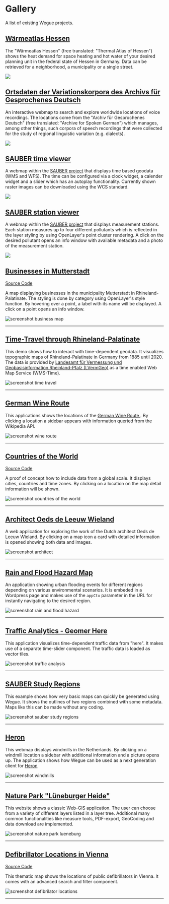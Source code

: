 # Gallery

A list of existing Wegue projects.

## [Wärmeatlas Hessen](https://www.waermeatlas-hessen.de/)

The "Wärmeatlas Hessen" (free translated: "Thermal Atlas of Hessen") shows the heat demand for space heating and hot water of your desired planning unit in the federal state of Hessen in Germany. Data can be retrieved for a neighborhood, a municipality or a single street.

![](_media/screenshot_waermeatlas_hessen.jpeg)

## [Ortsdaten der Variationskorpora des Archivs für Gesprochenes Deutsch](screenshot_waermeatlas_hessen.jpeg)

An interactive webmap to search and explore worldwide locations of voice recordings.
The locations come from the "Archiv für Gesprochenes Deutsch" (free translated: "Archive for Spoken German") which manages, among other things, such corpora of speech recordings that were collected for the study of regional linguistic variation (e.g. dialects).

![](_media/screenshot_agd_karten.jpeg)

## [SAUBER time viewer](https://sauber-projekt.meggsimum.de/wms-time-viewer/)

A webmap within the [SAUBER project](https://sauber-projekt.de/de/home/) that displays time based geodata (WMS and WFS). The time can be configured via a clock widget, a calender widget and a slider which has an autoplay functionality. Currently shown raster images can be downloaded using the WCS standard.

![](_media/screenshot_sauber_time.jpg)

## [SAUBER station viewer](https://sauber-projekt.meggsimum.de/station-viewer/)

A webmap within the [SAUBER project](https://sauber-projekt.de/de/home/) that displays measurement stations. Each station measures up to four different pollutants which is reflected in the layer styling by using OpenLayer's point cluster rendering. A click on the desired pollutant opens an info window with available metadata and a photo of the measurement station.

![](_media/screenshot_sauber_station.jpg)

## [Businesses in Mutterstadt](https://gewerbekarte.meggsimum.de/mutterstadt/)

[Source Code](https://github.com/meggsimum/gewerbekarte-mutterstadt)

A map displaying businesses in the municipality Mutterstadt in Rhineland-Palatinate. The styling is done by category using OpenLayer's style function. By hovering over a point, a label with its name will be displayed. A click on a point opens an info window.

![screenshot business map](_media/screenshot_gewerbekarte.jpg)

---

## [Time-Travel through Rhineland-Palatinate](https://apps.meggsimum.de/wegue-demos/rlp-historische-tk/?year=1960)

This demo shows how to interact with time-dependent geodata. It visualizes topographic maps of Rhineland-Palatinate in Germany from 1885 until 2020. The data is provided by [Landesamt für Vermessung und Geobasisinformation
Rheinland-Pfalz (LVermGeo)](https://lvermgeo.rlp.de/de/startseite/) as a time enabled Web Map Service (WMS-Time).

![screenshot time travel](_media/screenshot_time_travel.jpg)

---

## [German Wine Route](https://apps.meggsimum.de/weinstrassenreise/#!/)

This applications shows the locations of the [German Wine Route ](https://en.wikipedia.org/wiki/German_Wine_Route). By clicking a location a sidebar appears with information queried from the Wikipedia API.

![screenshot wine route](_media/screenshot_wine_route.jpg)

---

## [Countries of the World](https://apps.meggsimum.de/wegue-demos/global/)

[Source Code](https://github.com/meggsimum/wegue-demos)

A proof of concept how to include data from a global scale. It displays cities, countries and time zones. By clicking on a location on the map detail information will be shown.

![screenshot countries of the world](_media/screenshot_global.jpg)

---

## [Architect Oeds de Leeuw Wieland](https://bevinggevoeld.nl/oeds/groot/)

A web application for exploring the work of the Dutch architect Oeds de Leeuw Wieland. By clicking on a map icon a card with detailed information is opened showing both data and images.

![screenshot architect](_media/screenshot_bevinggevoeld.jpg)

---

## [Rain and Flood Hazard Map](https://www.starkregengefahr.de/baden-wuerttemberg/glems/)

An application showing urban flooding events for different regions depending on various environmental scenarios. It is embeded in a Wordpress page and makes use of the `appCtx` parameter in the URL for instantly navigating to the desired region.

![screenshot rain and flood hazard](_media/screenshot_starkregengefahr.jpg)

---

## [Traffic Analytics - Geomer Here](https://apps.meggsimum.de/geomer-here/)

This application visualizes time-dependent traffic data from "here". It makes use of a separate time-slider component. The traffic data is loaded as vector tiles.

![screenshot traffic analysis](_media/screenshot_geomer_here.jpg)

---

## [SAUBER Study Regions](https://sauber-projekt.de/de/home/pilotregionen/)

This example shows how very basic maps can quickly be generated using Wegue. It shows the outlines of two regions combined with some metadata. Maps like this can be made without any coding.

![screenshot sauber study regions](_media/screenshot_sauber.jpg)

---

## [Heron](https://wegue.heron-mc.org/)

This webmap displays windmills in the Netherlands. By clicking on a windmill location a sidebar with additional information and a picture opens up. The application shows how Wegue can be used as a next generation client for [Heron](https://heron-mc.org/)

![screenshot windmills](_media/screenshot_heron.jpg)

---

## [Nature Park "Lüneburger Heide"](https://map.naturpark-lueneburger-heide.de/)

This website shows a classic Web-GIS application. The user can choose from a variety of different layers listed in a layer tree. Additional many common functionalities like measure tools, PDF-export, GeoCoding and data download are implemented.

![screenshot nature park lueneburg](_media/screenshot_lueneburg.jpg)

---

## [Defibrillator Locations in Vienna](https://gisolutionsat.github.io/wegue)

[Source Code](https://github.com/GISolutionsAT/wegue)

This thematic map shows the locations of public defibrillators in Vienna. It comes with an advanced search and filter component.

![screenshot defibrilator locations](_media/screenshot_wien.jpg)

---
